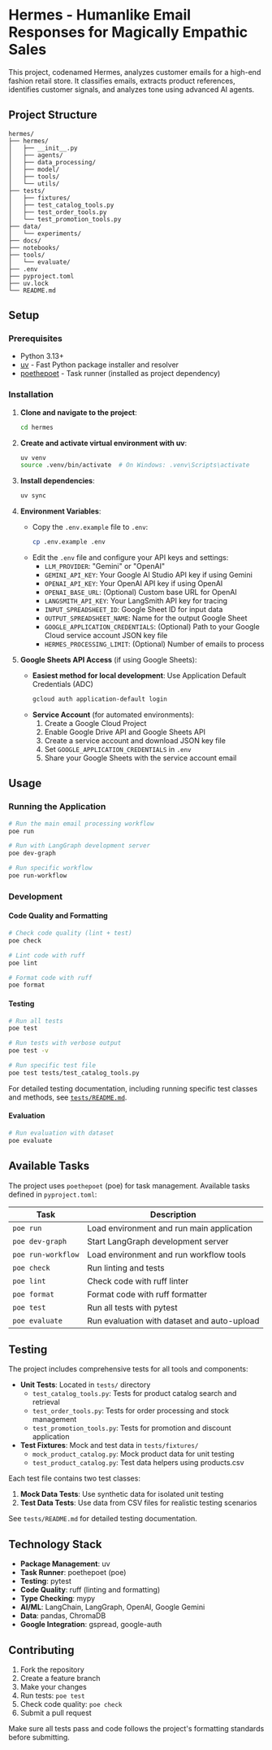 # Hermes - Humanlike Email Responses for Magically Empathic Sales

This project, codenamed Hermes, analyzes customer emails for a high-end fashion retail store. It classifies emails, extracts product references, identifies customer signals, and analyzes tone using advanced AI agents.

## Project Structure

```
hermes/
├── hermes/
│   ├── __init__.py
│   ├── agents/
│   ├── data_processing/
│   ├── model/
│   ├── tools/
│   └── utils/
├── tests/
│   ├── fixtures/
│   ├── test_catalog_tools.py
│   ├── test_order_tools.py
│   └── test_promotion_tools.py
├── data/
│   └── experiments/
├── docs/
├── notebooks/
├── tools/
│   └── evaluate/
├── .env
├── pyproject.toml
├── uv.lock
└── README.md
```

## Setup

### Prerequisites

- Python 3.13+
- [uv](https://github.com/astral-sh/uv) - Fast Python package installer and resolver
- [poethepoet](https://poethepoet.natn.io/) - Task runner (installed as project dependency)

### Installation

1. **Clone and navigate to the project**:
   ```bash
   cd hermes
   ```

2. **Create and activate virtual environment with uv**:
   ```bash
   uv venv
   source .venv/bin/activate  # On Windows: .venv\Scripts\activate
   ```

3. **Install dependencies**:
   ```bash
   uv sync
   ```

4. **Environment Variables**:
   - Copy the `.env.example` file to `.env`:
     ```bash
     cp .env.example .env
     ```
   - Edit the `.env` file and configure your API keys and settings:
     - `LLM_PROVIDER`: "Gemini" or "OpenAI"
     - `GEMINI_API_KEY`: Your Google AI Studio API key if using Gemini
     - `OPENAI_API_KEY`: Your OpenAI API key if using OpenAI
     - `OPENAI_BASE_URL`: (Optional) Custom base URL for OpenAI
     - `LANGSMITH_API_KEY`: Your LangSmith API key for tracing
     - `INPUT_SPREADSHEET_ID`: Google Sheet ID for input data
     - `OUTPUT_SPREADSHEET_NAME`: Name for the output Google Sheet
     - `GOOGLE_APPLICATION_CREDENTIALS`: (Optional) Path to your Google Cloud service account JSON key file
     - `HERMES_PROCESSING_LIMIT`: (Optional) Number of emails to process

5. **Google Sheets API Access** (if using Google Sheets):
   - **Easiest method for local development**: Use Application Default Credentials (ADC)
     ```bash
     gcloud auth application-default login
     ```
   - **Service Account** (for automated environments):
     1. Create a Google Cloud Project
     2. Enable Google Drive API and Google Sheets API
     3. Create a service account and download JSON key file
     4. Set `GOOGLE_APPLICATION_CREDENTIALS` in `.env`
     5. Share your Google Sheets with the service account email

## Usage

### Running the Application

```bash
# Run the main email processing workflow
poe run

# Run with LangGraph development server
poe dev-graph

# Run specific workflow
poe run-workflow
```

### Development

#### Code Quality and Formatting

```bash
# Check code quality (lint + test)
poe check

# Lint code with ruff
poe lint

# Format code with ruff
poe format
```

#### Testing

```bash
# Run all tests
poe test

# Run tests with verbose output
poe test -v

# Run specific test file
poe test tests/test_catalog_tools.py
```

For detailed testing documentation, including running specific test classes and methods, see [`tests/README.md`](tests/README.md).

#### Evaluation

```bash
# Run evaluation with dataset
poe evaluate
```

## Available Tasks

The project uses `poethepoet` (poe) for task management. Available tasks defined in `pyproject.toml`:

| Task | Description |
|------|-------------|
| `poe run` | Load environment and run main application |
| `poe dev-graph` | Start LangGraph development server |
| `poe run-workflow` | Load environment and run workflow tools |
| `poe check` | Run linting and tests |
| `poe lint` | Check code with ruff linter |
| `poe format` | Format code with ruff formatter |
| `poe test` | Run all tests with pytest |
| `poe evaluate` | Run evaluation with dataset and auto-upload |

## Testing

The project includes comprehensive tests for all tools and components:

- **Unit Tests**: Located in `tests/` directory
  - `test_catalog_tools.py`: Tests for product catalog search and retrieval
  - `test_order_tools.py`: Tests for order processing and stock management  
  - `test_promotion_tools.py`: Tests for promotion and discount application
- **Test Fixtures**: Mock and test data in `tests/fixtures/`
  - `mock_product_catalog.py`: Mock product data for unit testing
  - `test_product_catalog.py`: Test data helpers using products.csv

Each test file contains two test classes:
1. **Mock Data Tests**: Use synthetic data for isolated unit testing
2. **Test Data Tests**: Use data from CSV files for realistic testing scenarios

See `tests/README.md` for detailed testing documentation.

## Technology Stack

- **Package Management**: uv
- **Task Runner**: poethepoet (poe)
- **Testing**: pytest
- **Code Quality**: ruff (linting and formatting)
- **Type Checking**: mypy
- **AI/ML**: LangChain, LangGraph, OpenAI, Google Gemini
- **Data**: pandas, ChromaDB
- **Google Integration**: gspread, google-auth

## Contributing

1. Fork the repository
2. Create a feature branch
3. Make your changes
4. Run tests: `poe test`
5. Check code quality: `poe check`
6. Submit a pull request

Make sure all tests pass and code follows the project's formatting standards before submitting.
